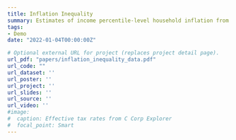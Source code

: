 ```yaml
---
title: Inflation Inequality
summary: Estimates of income percentile-level household inflation from 1979-Present. Email me for data. 
tags:
- Demo
date: "2022-01-04T00:00:00Z"

# Optional external URL for project (replaces project detail page).
url_pdf: "papers/inflation_inequality_data.pdf"
url_code: ""
url_dataset: ''
url_poster: ''
url_project: ''
url_slides: ''
url_source: ''
url_video: ''
#image:
#  caption: Effective tax rates from C Corp Explorer
#  focal_point: Smart
---
```

